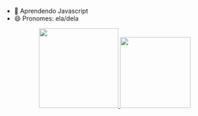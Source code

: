 
- 🌱 Aprendendo Javascript
- 😄 Pronomes: ela/dela

<div align="center">
  <a href="https://github.com/feniehhmke">
  <img height="180em" src="https://github-readme-stats.vercel.app/api?username=feniehmke&show_icons=true&theme=dracula&include_all_commits=true&count_private=true"/>
  <img height="160em" src="https://github-readme-stats.vercel.app/api/top-langs/?username=feniehmke&layout=compact&langs_count=7&theme=dracula"/>
</div>
